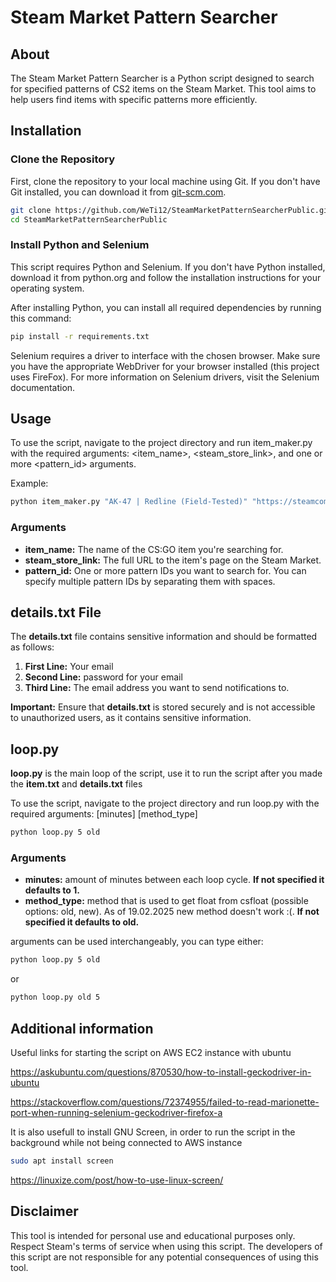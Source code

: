 # Steam Market Pattern Searcher

## About
The Steam Market Pattern Searcher is a Python script designed to search for specified patterns of CS2 items on the Steam Market. This tool aims to help users find items with specific patterns more efficiently.

## Installation

### Clone the Repository

First, clone the repository to your local machine using Git. If you don't have Git installed, you can download it from [git-scm.com](https://git-scm.com/).

```bash
git clone https://github.com/WeTi12/SteamMarketPatternSearcherPublic.git
cd SteamMarketPatternSearcherPublic
```

### Install Python and Selenium
This script requires Python and Selenium. If you don't have Python installed, download it from python.org and follow the installation instructions for your operating system.

After installing Python, you can install all required dependencies by running this command:

```bash
pip install -r requirements.txt
```

Selenium requires a driver to interface with the chosen browser. Make sure you have the appropriate WebDriver for your browser installed (this project uses FireFox). For more information on Selenium drivers, visit the Selenium documentation.

## Usage
To use the script, navigate to the project directory and run item_maker.py with the required arguments: <item_name>, <steam_store_link>, and one or more <pattern_id> arguments.

Example:

```bash
python item_maker.py "AK-47 | Redline (Field-Tested)" "https://steamcommunity.com/market/listings/730/AK-47%20|%20Redline%20(Field-Tested)" 101 102 103
```
### Arguments
- **item_name:** The name of the CS:GO item you're searching for.
- **steam_store_link:** The full URL to the item's page on the Steam Market.
- **pattern_id:** One or more pattern IDs you want to search for. You can specify multiple pattern IDs by separating them with spaces.

## details.txt File
The **details.txt** file contains sensitive information and should be formatted as follows:
1. **First Line:** Your email
2. **Second Line:** password for your email
3. **Third Line:** The email address you want to send notifications to.

**Important:** Ensure that **details.txt** is stored securely and is not accessible to unauthorized users, as it contains sensitive information.

## loop.py
**loop.py** is the main loop of the script, use it to run the script after you made the **item.txt** and **details.txt** files

To use the script, navigate to the project directory and run loop.py with the required arguments: [minutes] [method_type]

```bash
python loop.py 5 old
```
### Arguments
- **minutes:** amount of minutes between each loop cycle. **If not specified it defaults to 1.**
- **method_type:** method that is used to get float from csfloat (possible options: old, new). As of 19.02.2025 new method doesn't work :(. **If not specified it defaults to old.**

arguments can be used interchangeably, you can type either:
```bash
python loop.py 5 old
```
or
```bash
python loop.py old 5
```

## Additional information

Useful links for starting the script on AWS EC2  instance with ubuntu

https://askubuntu.com/questions/870530/how-to-install-geckodriver-in-ubuntu

https://stackoverflow.com/questions/72374955/failed-to-read-marionette-port-when-running-selenium-geckodriver-firefox-a

It is also usefull to install GNU Screen, in order to run the script in the background while not being connected to AWS instance
```bash
sudo apt install screen
```
https://linuxize.com/post/how-to-use-linux-screen/

## Disclaimer
This tool is intended for personal use and educational purposes only. Respect Steam's terms of service when using this script. The developers of this script are not responsible for any potential consequences of using this tool.
